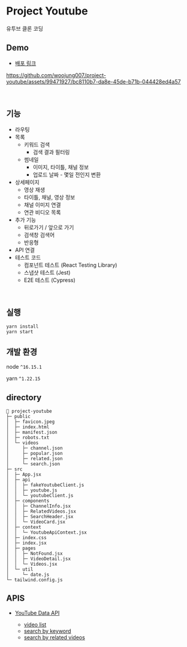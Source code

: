 # Project Youtube

유투브 클론 코딩

## Demo

-   [배포 링크](https://main--relaxed-llama-55936e.netlify.app/)

https://github.com/woojung007/project-youtube/assets/99471927/bc8110b7-da8e-45de-b71b-044428ed4a57

<br/>

## 기능
- 라우팅
- 목록
   - 키워드 검색
      - 검색 결과 필터링
   - 썸네일
      - 이미지, 타이틀, 채널 정보
      - 업로드 날짜 - 몇일 전인지 변환
- 상세페이지
   - 영상 재생
   - 타이틀, 채널, 영상 정보
   - 채널 이미지 연결
   - 연관 비디오 목록
- 추가 기능
   - 뒤로가기 / 앞으로 가기
   - 검색창 검색어
   - 반응형
- API 연결
- 테스트 코드
   - 컴포넌트 테스트 (React Testing Library)
   - 스냅샷 테스트 (Jest)
   - E2E 테스트 (Cypress)

<br/>

## 실행

```
yarn install
yarn start
```

## 개발 환경

node `^16.15.1`

yarn `^1.22.15`

## directory

```
📁 project-youtube
├─ public
│  ├─ favicon.jpeg
│  ├─ index.html
│  ├─ manifest.json
│  ├─ robots.txt
│  └─ videos
│     ├─ channel.json
│     ├─ popular.json
│     ├─ related.json
│     └─ search.json
├─ src
│  ├─ App.jsx
│  ├─ api
│  │  ├─ fakeYoutubeClient.js
│  │  ├─ youtube.js
│  │  └─ youtubeClient.js
│  ├─ components
│  │  ├─ ChannelInfo.jsx
│  │  ├─ RelatedVideos.jsx
│  │  ├─ SearchHeader.jsx
│  │  └─ VideoCard.jsx
│  ├─ context
│  │  └─ YoutubeApiContext.jsx
│  ├─ index.css
│  ├─ index.jsx
│  ├─ pages
│  │  ├─ NotFound.jsx
│  │  ├─ VideoDetail.jsx
│  │  └─ Videos.jsx
│  └─ util
│     └─ date.js
└─ tailwind.config.js
```


## APIS

-   [YouTube Data API](https://developers.google.com/youtube/v3/getting-started)

    -   [video list](https://developers.google.com/youtube/v3/docs/videos/list)
    -   [search by keyword](https://developers.google.com/youtube/v3/docs/search/list#usage)
    -   [search by related videos](https://developers.google.com/youtube/v3/docs/search/list#usage)

##
